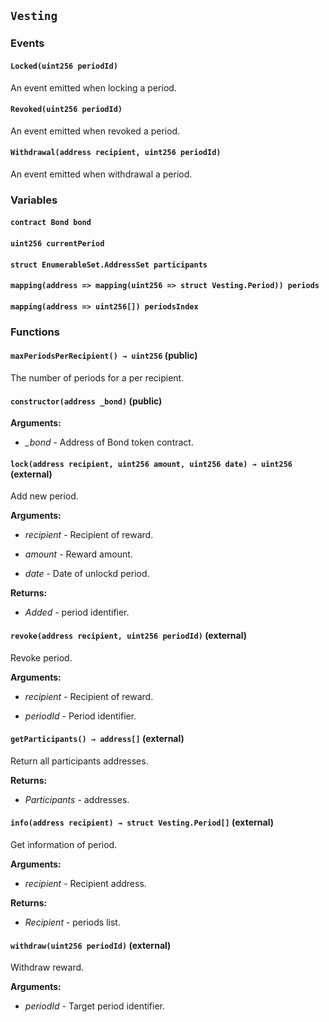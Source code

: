 ## `Vesting`





### Events
#### `Locked(uint256 periodId)`

An event emitted when locking a period.



#### `Revoked(uint256 periodId)`

An event emitted when revoked a period.



#### `Withdrawal(address recipient, uint256 periodId)`

An event emitted when withdrawal a period.




### Variables
#### `contract Bond bond`

#### `uint256 currentPeriod`

#### `struct EnumerableSet.AddressSet participants`

#### `mapping(address => mapping(uint256 => struct Vesting.Period)) periods`

#### `mapping(address => uint256[]) periodsIndex`


### Functions
#### `maxPeriodsPerRecipient() → uint256` (public)

The number of periods for a per recipient.



#### `constructor(address _bond)` (public)





**Arguments:**
- *_bond* - Address of Bond token contract.

#### `lock(address recipient, uint256 amount, uint256 date) → uint256` (external)

Add new period.




**Arguments:**
- *recipient* - Recipient of reward.

- *amount* - Reward amount.

- *date* - Date of unlockd period.


**Returns:**
- *Added* - period identifier.

#### `revoke(address recipient, uint256 periodId)` (external)

Revoke period.




**Arguments:**
- *recipient* - Recipient of reward.

- *periodId* - Period identifier.

#### `getParticipants() → address[]` (external)

Return all participants addresses.




**Returns:**
- *Participants* - addresses.

#### `info(address recipient) → struct Vesting.Period[]` (external)

Get information of period.




**Arguments:**
- *recipient* - Recipient address.


**Returns:**
- *Recipient* - periods list.

#### `withdraw(uint256 periodId)` (external)

Withdraw reward.




**Arguments:**
- *periodId* - Target period identifier.

